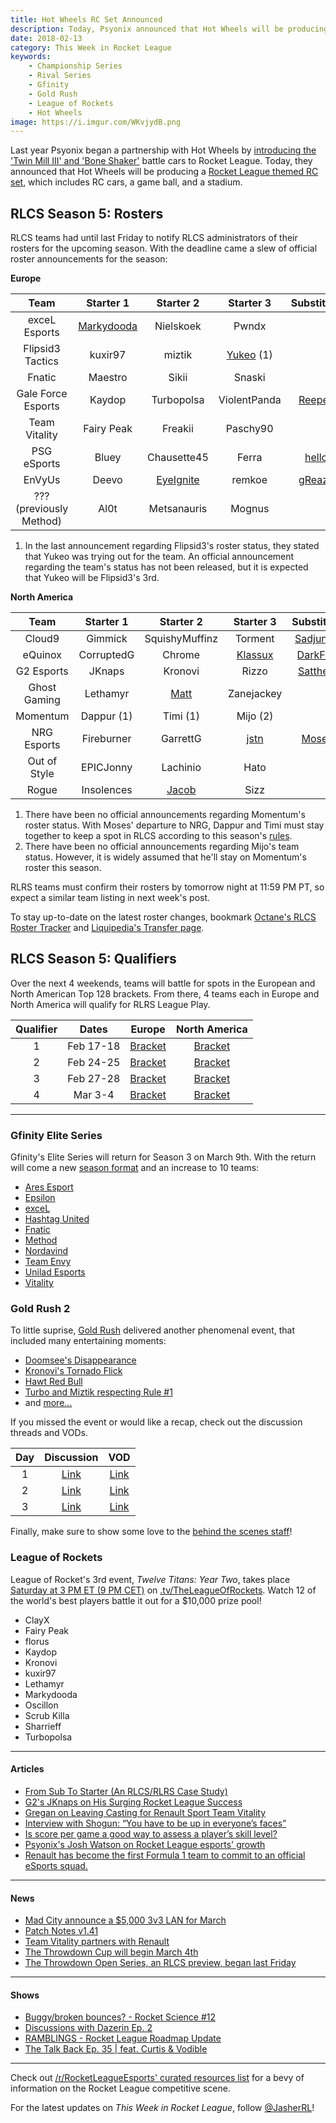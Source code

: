 ```yaml
---
title: Hot Wheels RC Set Announced
description: Today, Psyonix announced that Hot Wheels will be producing a [Rocket League themed RC set](https://www.rocketleague.com/news/hot-wheels-rocket-league-rc-cars-holiday-2018/), which includes RC cars, a game ball, and a stadium.
date: 2018-02-13
category: This Week in Rocket League
keywords:
    - Championship Series
    - Rival Series
    - Gfinity
    - Gold Rush
    - League of Rockets
    - Hot Wheels
image: https://i.imgur.com/WKvjydB.png
---
```


Last year Psyonix began a partnership with Hot Wheels by [introducing the 'Twin Mill III' and 'Bone Shaker'](https://www.rocketleague.com/news/hot-wheels-coming-to-rocket-league/) battle cars to Rocket League. Today, they announced that Hot Wheels will be producing a [Rocket League themed RC set](https://www.rocketleague.com/news/hot-wheels-rocket-league-rc-cars-holiday-2018/), which includes RC cars, a game ball, and a stadium.

## RLCS Season 5: Rosters

RLCS teams had until last Friday to notify RLCS administrators of their rosters for the upcoming season. With the deadline came a slew of official roster announcements for the season:

**Europe**

|        **Team**         |                                     **Starter 1**                                     |                             **Starter 2**                             |                                               **Starter 3**                                                |                             **Substitute**                              |
| :---------------------: | :-----------------------------------------------------------------------------------: | :-------------------------------------------------------------------: | :--------------------------------------------------------------------------------------------------------: | :---------------------------------------------------------------------: |
|      exceL Esports      | [Markydooda](https://www.excelesports.com/single-post/Marky-Mark-And-The-Funky-Bunch) |                               Nielskoek                               |                                                   Pwndx                                                    |                                                                         |
|    Flipsid3 Tactics     |                                        kuxir97                                        |                                miztik                                 | [Yukeo](http://www.flipsidetactics.com/games/rocket-league/markydooda-departs-flipsid3-rocket-league/) (1) |                                                                         |
|         Fnatic          |                                        Maestro                                        |                                 Sikii                                 |                                                   Snaski                                                   |                                                                         |
|   Gale Force Esports    |                                        Kaydop                                         |                              Turbopolsa                               |                                                ViolentPanda                                                | [Reepex](https://twitter.com/GFEviolentpanda/status/960811818376671232) |
|      Team Vitality      |                                      Fairy Peak                                       |                                Freakii                                |                                                  Paschy90                                                  |                                                                         |
|       PSG eSports       |                                         Bluey                                         |                              Chausette45                              |                                                   Ferra                                                    |     [hello](https://twitter.com/Ferra_RL/status/962309670340907008)     |
|         EnVyUs          |                                         Deevo                                         | [EyeIgnite](https://twitter.com/TeamEnVyUs/status/961716369568956416) |                                                   remkoe                                                   |   [gReazy](https://twitter.com/TeamEnVyUs/status/961716369568956416)    |
| ??? (previously Method) |                                         Al0t                                          |                              Metsanauris                              |                                                   Mognus                                                   |                                                                         |

1. In the last announcement regarding Flipsid3's roster status, they stated that Yukeo was trying out for the team. An official announcement regarding the team's status has not been released, but it is expected that Yukeo will be Flipsid3's 3rd.

**North America**

|   **Team**   | **Starter 1** |                            **Starter 2**                             |                             **Starter 3**                              |                              **Substitute**                               |
| :----------: | :-----------: | :------------------------------------------------------------------: | :--------------------------------------------------------------------: | :-----------------------------------------------------------------------: |
|    Cloud9    |    Gimmick    |                            SquishyMuffinz                            |                                Torment                                 | [Sadjunior](https://twitter.com/SquishyMuffinz/status/960896386022612994) |
|   eQuinox    |  CorruptedG   |                                Chrome                                | [Klassux](https://twitter.com/CorruptedGabe/status/960997031685734401) |  [DarkFire](https://twitter.com/CorruptedGabe/status/960997031685734401)  |
|  G2 Esports  |    JKnaps     |                               Kronovi                                |                                 Rizzo                                  |  [Satthew](https://twitter.com/G2RocketLeague/status/961006405992964096)  |
| Ghost Gaming |   Lethamyr    | [Matt](https://twitter.com/GhostGaming_GG/status/956208722425999361) |                               Zanejackey                               |                                                                           |
|   Momentum   |  Dappur (1)   |                               Timi (1)                               |                                Mijo (2)                                |                                                                           |
| NRG Esports  |  Fireburner   |                               GarrettG                               |      [jstn](https://twitter.com/NRGgg/status/954077306896748546)       |    [Moses](https://twitter.com/Fireburner_/status/961746842517213185)     |
| Out of Style |   EPICJonny   |                               Lachinio                               |                                  Hato                                  |                                                                           |
|    Rogue     |  Insolences   | [Jacob](https://twitter.com/GoingRogueGG/status/963521594210508800)  |                                  Sizz                                  |                                                                           |

1. There have been no official announcements regarding Momentum's roster status. With Moses' departure to NRG, Dappur and Timi must stay together to keep a spot in RLCS according to this season's [rules](https://www.rocketleagueesports.com/rules/).
2. There have been no official announcements regarding Mijo's team status. However, it is widely assumed that he'll stay on Momentum's roster this season.

RLRS teams must confirm their rosters by tomorrow night at 11:59 PM PT, so expect a similar team listing in next week's post.

To stay up-to-date on the latest roster changes, bookmark [Octane's RLCS Roster Tracker](http://octane.gg/news/rlcs-roster-tracker) and [Liquipedia's Transfer page](http://liquipedia.net/rocketleague/Transfers).

## RLCS Season 5: Qualifiers

Over the next 4 weekends, teams will battle for spots in the European and North American Top 128 brackets. From there, 4 teams each in Europe and North America will qualify for RLRS League Play.

| **Qualifier** | **Dates** |                                        **Europe**                                        |                                    **North America**                                     |
| :-----------: | :-------: | :--------------------------------------------------------------------------------------: | :--------------------------------------------------------------------------------------: |
|       1       | Feb 17-18 | [Bracket](https://smash.gg/tournament/rlcs-season-5/events/eu-open-qualifier-1/overview) | [Bracket](https://smash.gg/tournament/rlcs-season-5/events/na-open-qualifier-1/overview) |
|       2       | Feb 24-25 | [Bracket](https://smash.gg/tournament/rlcs-season-5/events/eu-open-qualifier-2/overview) | [Bracket](https://smash.gg/tournament/rlcs-season-5/events/na-open-qualifier-2/overview) |
|       3       | Feb 27-28 | [Bracket](https://smash.gg/tournament/rlcs-season-5/events/eu-open-qualifier-3/overview) | [Bracket](https://smash.gg/tournament/rlcs-season-5/events/na-open-qualifier-3/overview) |
|       4       |  Mar 3-4  | [Bracket](https://smash.gg/tournament/rlcs-season-5/events/eu-open-qualifier-4/overview) | [Bracket](https://smash.gg/tournament/rlcs-season-5/events/na-open-qualifier-4/overview) |

---

### Gfinity Elite Series

Gfinity's Elite Series will return for Season 3 on March 9th. With the return will come a new [season format](https://www.gfinity.net/news/details/announcing-the-new-improved-elite-series-format) and an increase to 10 teams:

-   [Ares Esport](https://gfinityesports.com/uk/teams/ares-esport-11)
-   [Epsilon](https://gfinityesports.com/uk/teams/epsilon-8)
-   [exceL](https://gfinityesports.com/uk/teams/excel-3)
-   [Hashtag United](https://gfinityesports.com/uk/teams/hashtag-united-20)
-   [Fnatic](https://gfinityesports.com/uk/teams/fnatic-9)
-   [Method](https://gfinityesports.com/uk/teams/method-7)
-   [Nordavind](https://gfinityesports.com/uk/teams/nordavind-21)
-   [Team Envy](https://gfinityesports.com/uk/teams/team-envy-5)
-   [Unilad Esports](https://gfinityesports.com/uk/teams/unilad-esports-22)
-   [Vitality](https://gfinityesports.com/uk/teams/vitality-10)

### Gold Rush 2

To little suprise, [Gold Rush](https://www.twitch.tv/goldrushgg) delivered another phenomenal event, that included many entertaining moments:

-   [Doomsee's Disappearance](https://clips.twitch.tv/ProudLivelyTildeKappa)
-   [Kronovi's Tornado Flick](https://clips.twitch.tv/GeniusEnergeticPenguinDancingBaby)
-   [Hawt Red Bull](https://twitter.com/WavePunkRL/status/962487336477999104)
-   [Turbo and Miztik respecting Rule #1](https://clips.twitch.tv/PluckyRelatedLettuceCoolCat)
-   and [more...](https://www.twitch.tv/goldrushgg/clips)

If you missed the event or would like a recap, check out the discussion threads and VODs.

| **Day** |                                            **Discussion**                                             |                    **VOD**                     |
| :-----: | :---------------------------------------------------------------------------------------------------: | :--------------------------------------------: |
|    1    |    [Link](https://www.reddit.com/r/RocketLeague/comments/7wmxox/gold_rush_2_day_13_match_thread/)     | [Link](https://www.twitch.tv/videos/227370397) |
|    2    |    [Link](https://www.reddit.com/r/RocketLeague/comments/7wmy3d/gold_rush_2_day_23_match_thread/)     | [Link](https://www.twitch.tv/videos/227719718) |
|    3    | [Link](https://www.reddit.com/r/RocketLeagueEsports/comments/7wtuyu/gold_rush_2_day_33_match_thread/) | [Link](https://www.twitch.tv/videos/228083937) |

Finally, make sure to show some love to the [behind the scenes staff](https://twitter.com/Furtive_Raccoon/status/962889959878242305)!

### League of Rockets

League of Rocket's 3rd event, _Twelve Titans: Year Two_, takes place [Saturday at 3 PM ET (9 PM CET)](https://twitter.com/LeagueOfRockets/status/963152166306250754) on [.tv/TheLeagueOfRockets](https://www.twitch.tv/theleagueofrockets). Watch 12 of the world's best players battle it out for a \$10,000 prize pool!

-   ClayX
-   Fairy Peak
-   florus
-   Kaydop
-   Kronovi
-   kuxir97
-   Lethamyr
-   Markydooda
-   Oscillon
-   Scrub Killa
-   Sharrieff
-   Turbopolsa

---

#### Articles

-   [From Sub To Starter (An RLCS/RLRS Case Study)](https://www.reddit.com/r/RocketLeagueEsports/comments/7x32cg/from_sub_to_starter_an_rlcsrlrs_case_study/)
-   [G2's JKnaps on His Surging Rocket League Success](https://www.redbull.com/us-en/jknaps-g2-rocket-league-interview-2018-07-02)
-   [Gregan on Leaving Casting for Renault Sport Team Vitality](http://rocketeers.gg/interview-gregan-rocket-league-caster-team-vitality-renault-sport/)
-   [Interview with Shogun: “You have to be up in everyone’s faces”](http://rocketeers.gg/interview-shogun-rocket-league-caster/)
-   [Is score per game a good way to assess a player’s skill level?](http://octane.gg/news/is-score-per-game-a-good-way-to-assess-a-players-skill-level/)
-   [Psyonix's Josh Watson on Rocket League esports' growth](https://www.gamereactor.eu/esports/632603/Psyonixs+Josh+Watson+on+Rocket+League+esports+growth/)
-   [Renault has become the first Formula 1 team to commit to an official eSports squad.](https://www.autosport.com/gaming/news/134342/renault-becomes-first-team-with-esports-squad)

---

#### News

-   [Mad City announce a \$5,000 3v3 LAN for March](https://www.reddit.com/r/RocketLeague/comments/7vxche/lan5000_mad_city_chi_rl_open_byoc_3v3_march_9_11/)
-   [Patch Notes v1.41](https://www.reddit.com/r/RocketLeague/comments/7vzdov/patch_notes_v141/)
-   [Team Vitality partners with Renault](https://twitter.com/Team_Vitality/status/963084143348379648)
-   [The Throwdown Cup will begin March 4th](http://octane.gg/news/throwdown-announces-upcoming-open-series-and-rlcs-events/)
-   [The Throwdown Open Series, an RLCS preview, began last Friday](http://octane.gg/event/throwdown-open-series/)

---

#### Shows

-   [Buggy/broken bounces? - Rocket Science #12](https://www.youtube.com/watch?v=5V2iXyitj8c)
-   [Discussions with Dazerin Ep. 2](https://www.youtube.com/watch?v=pZ-sUQJl9d4)
-   [RAMBLINGS - Rocket League Roadmap Update](https://www.youtube.com/watch?v=UXK-mGb5Ovk)
-   [The Talk Back Ep. 35 | feat. Curtis & Vodible](https://www.twitch.tv/videos/228723633)

---

Check out [/r/RocketLeagueEsports' curated resources list](https://www.reddit.com/r/RocketLeagueEsports/wiki/links) for a bevy of information on the Rocket League competitive scene.

For the latest updates on _This Week in Rocket League_, follow [@JasherRL](https://twitter.com/JasherRL)!
